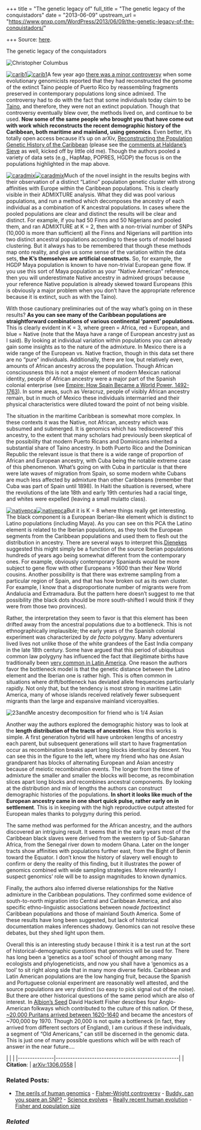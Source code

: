 +++
title = "The genetic legacy of"
full_title = "The genetic legacy of the conquistadors"
date = "2013-06-09"
upstream_url = "https://www.gnxp.com/WordPress/2013/06/09/the-genetic-legacy-of-the-conquistadors/"

+++
Source: [here](https://www.gnxp.com/WordPress/2013/06/09/the-genetic-legacy-of-the-conquistadors/).

The genetic legacy of the conquistadors

![Christopher Columbus](https://i0.wp.com/blogs.discovermagazine.com/gnxp/files/2013/06/800px-Landing_of_Columbus_2.jpg?resize=550%2C362 "800px-Landing_of_Columbus_(2)")

[![](https://i0.wp.com/blogs.discovermagazine.com/gnxp/files/2013/06/carib1.png?resize=275%2C259 "carib1")![](https://i0.wp.com/blogs.discovermagazine.com/gnxp/files/2013/06/carib1.png?resize=275%2C259 "carib1")](https://i0.wp.com/blogs.discovermagazine.com/gnxp/files/2013/06/carib1.png)A few year ago [there was a minor controversy](http://www.nature.com/news/2011/111014/full/news.2011.592.html) when some evolutionary genomicists reported that they had reconstructed the genome of the extinct Taino people of Puerto Rico by reassembling fragments preserved in contemporary populations long since admixed. The controversy had to do with the fact that some individuals today claim to be [Taino](https://en.wikipedia.org/wiki/Ta%C3%ADno_people), and therefore, they were not an extinct population. Though that controversy eventually blew over, the methods lived on, and continue to be used. **Now some of the same people who brought you that have come out with work which reconstructs the recent demographic history of the Caribbean, both maritime and mainland, using genomics**. Even better, it’s totally open access because it’s up on arXiv, [Reconstructing the Population Genetic History of the Caribbean](http://arxiv.org/abs/1306.0558) (please see the [comments at Haldane’s Sieve](http://haldanessieve.org/2013/06/05/reconstructing-the-population-genetic-history-of-the-caribbean/#comments) as well, kicked off by little old me). Though the authors pooled a variety of data sets (e.g., HapMap, POPRES, HGDP) the focus is on the populations highlighted in the map above.

[![](https://i0.wp.com/blogs.discovermagazine.com/gnxp/files/2013/06/caradmix.png?resize=243%2C887 "caradmix")![](https://i0.wp.com/blogs.discovermagazine.com/gnxp/files/2013/06/caradmix.png?resize=243%2C887 "caradmix")](https://i0.wp.com/blogs.discovermagazine.com/gnxp/files/2013/06/caradmix.png)Much of the novel insight in the results begins with their observation of a distinct “Latino” population genetic cluster with strong affinities with Europe within the Caribbean populations. This is clearly visible in their ADMIXTURE analysis. What they did was pool various populations, and run a method which decomposes the ancestry of each individual as a combination of K ancestral populations. In cases where the pooled populations are clear and distinct the results will be clear and distinct. For example, if you had 50 Finns and 50 Nigerians and pooled them, and ran ADMIXTURE at K = 2, then with a non-trivial number of SNPs (10,000 is more than sufficient) all the Finns and Nigerians will partition into two distinct ancestral populations according to these sorts of model based clustering. But it always has to be remembered that though these methods map onto reality, and give us some sense of the variation within the data sets, **the K’s themselves are artificial constructs.** So, for example, the HGDP Maya population is known to have non-trivial European gene flow. If you use this sort of Maya population as your “Native American” reference, then you will underestimate Native ancestry in admixed groups because your reference Native population is already skewed toward Europeans (this is obviously a major problem when you don’t have the appropriate reference because it is extinct, such as with the Taino).

With those cautionary preliminaries out of the way what’s going on in these results? **As you can see many of the Caribbean populations are straightforward combinations of various continental ‘parent’ populations.** This is clearly evident in K = 3, where green = Africa, red = European, and blue = Native (note that the Maya have a range of European ancestry just as I said). By looking at individual variation within populations you can already gain some insights as to the nature of the admixture. In Mexico there is a wide range of the European vs. Native fraction, though in this data set there are no “pure” individuals. Additionally, there are low, but relatively even, amounts of African ancestry across the population. Though African consciousness this is not a major element of modern Mexican national identity, people of African ancestry were a major part of the Spanish colonial enterprise (see [Empire: How Spain Became a World Power, 1492-1763](https://www.amazon.com/exec/obidos/ASIN/0060932643/geneexpressio-20)). In some areas, such as Veracruz, people of visibly African ancestry remain, but in much of Mexico these individuals intermarried and their physical characteristics were diluted toward the point of not being visible.

The situation in the maritime Caribbean is somewhat more complex. In these contexts it was the Native, not African, ancestry which was subsumed and submerged. It is genomics which has ‘rediscovered’ this ancestry, to the extent that many scholars had previously been skeptical of the possibility that modern Puerto Ricans and Dominicans inherited a substantial share of Taino ancestry. In both Puerto Rico and the Dominican Republic the relevant issue is that there is a wide range of proportion of African and European ancestry, with Cuba being the notable extreme case of this phenomenon. What’s going on with Cuba in particular is that there were late waves of migration from Spain, so some modern white Cubans are much less affected by admixture than other Caribbeans (remember that Cuba was part of Spain until 1898). In Haiti the situation is reversed, where the revolutions of the late 18th and early 19th centuries had a racial tinge, and whites were expelled (leaving a small mulatto class).

[![](https://i0.wp.com/blogs.discovermagazine.com/gnxp/files/2013/06/nativepca-300x236.png?resize=300%2C236 "nativepca")![](https://i0.wp.com/blogs.discovermagazine.com/gnxp/files/2013/06/nativepca-300x236.png?resize=300%2C236 "nativepca")](https://i0.wp.com/blogs.discovermagazine.com/gnxp/files/2013/06/nativepca.png)But it is K = 8 where things really get interesting. The black component is a European Iberian-like element which is distinct to Latino populations (including Maya). As you can see on this PCA the Latino element is related to the Iberian populations, as they took the European segments from the Caribbean populations and used them to flesh out the distribution in ancestry. There are several ways to interpret this.[Dienekes](https://dienekes.blogspot.com/2013/06/population-history-of-caribbean-moreno.html) suggested this might simply be a function of the source Iberian populations hundreds of years ago being somewhat different from the contemporary ones. For example, obviously contemporary Spaniards would be more subject to gene flow with other Europeans \>1600 than their New World cousins. Another possibility is that there was extreme sampling from a particular region of Spain, and that has how broken out as its own cluster. For example, I know that a disproportionate number of migrants were from Andalucia and Extramadura. But the pattern here doesn’t suggest to me that possibility (the black dots should be more south-shifted I would think if they were from those two provinces).

Rather, the interpretation they seem to favor is that this element has been drifted away from the ancestral populations due to a bottleneck. This is not ethnographically implausible; the early years of the Spanish colonial experiment was characterized by *de facto* polygyny. Many adventurers lived lives not unlike those of the white grandees of the East India company in the late 18th century. Some have argued that this period of ubiquitous common law polygyny has influenced the fact that illegitimate births have traditionally been [very common in Latin America](https://en.wikipedia.org/wiki/Legitimacy_(law)#Extramarital_births). One reason the authors favor the bottleneck model is that the genetic distance between the Latino element and the Iberian one is rather high. This is often common in situations where drift/bottleneck has deviated allele frequencies particularly rapidly. Not only that, but the tendency is most strong in maritime Latin America, many of whose islands received relatively fewer subsequent migrants than the large and expansive mainland viceroyalties.

![23andMe ancestry decomposition for friend who is 1/4 Asian](https://i0.wp.com/blogs.discovermagazine.com/gnxp/files/2013/06/backcross-300x289.png?resize=300%2C289 "backcross")

Another way the authors explored the demographic history was to look at the **length distribution of the tracts of ancestries**. How this works is simple. A first generation hybrid will have unbroken lengths of ancestry each parent, but subsequent generations will start to have fragmentation occur as recombination breaks apart long blocks identical by descent. You can see this in the figure to the left, where my friend who has one Asian grandparent has blocks of alternating European and Asian ancestry because of meiotic recombination events. The longer from the time of admixture the smaller and smaller the blocks will become, as recombination slices apart long blocks and recombines ancestral components. By looking at the distribution and mix of lengths the authors can construct demographic histories of the populations. **In short it looks like much of the European ancestry came in one short quick pulse, rather early on in settlement**. This is in keeping with the high reproductive output attested for European males thanks to polygyny during this period.

The same method was performed for the African ancestry, and the authors discovered an intriguing result. It seems that in the early years most of the Caribbean black slaves were derived from the western tip of Sub-Saharan Africa, from the Senegal river down to modern Ghana. Later on the longer tracts show affinities with populations further east, from the Bight of Benin toward the Equator. I don’t know the history of slavery well enough to confirm or deny the reality of this finding, but it illustrates the power of genomics combined with wide sampling strategies. More relevantly I suspect genomics’ role will be to assign magnitudes to known dynamics.

Finally, the authors also inferred diverse relationships for the Native admixture in the Caribbean populations. They confirmed some evidence of south-to-north migration into Central and Caribbean America, and also specific ethno-linguistic associations between now*de facto*extinct Caribbean populations and those of mainland South America. Some of these results have long been suggested, but lack of historical documentation makes inferences shadowy. Genomics can not resolve these debates, but they shed light upon them.

Overall this is an interesting study because I think it is a test run at the sort of historical-demographic questions that genomics will be used for. There has long been a ‘genetics as a tool’ school of thought among many ecologists and phylogeneticists, and now you shall have a ‘genomics as a tool’ to sit right along side that in many more diverse fields. Caribbean and Latin American populations are the low hanging fruit, because the Spanish and Portuguese colonial experiment are reasonably well attested, and the source populations are very distinct (so easy to pick signal out of the noise). But there are other historical questions of the same period which are also of interest. In [Albion’s Seed](https://www.amazon.com/exec/obidos/ASIN/0195069056//geneexpressio-20) David Hackett Fisher describes four Anglo-American folkways which contributed to the culture of this nation. Of these, [\~20,000 Puritans arrived between 1620-1640](https://en.wikipedia.org/wiki/Puritan_migration_to_New_England_(1620%E2%80%931640)) and became the ancestors of \~700,000 by 1970. Though 20,000 is not quite a bottleneck (in fact, they arrived from different sectors of England), I am curious if these individuals, a segment of “Old Americans,” can still be discerned in the genomic data. This is just one of many possible questions which will be with reach of answer in the near future….

|               |                                                   | |---------------|---------------------------------------------------| | **Citation**: | [arXiv:1306.0558](http://arxiv.org/abs/1306.0558) |

### Related Posts:

- [The perils of human
  genomics](https://www.gnxp.com/WordPress/2011/10/25/the-perils-of-human-genomics/) - [Fisher-Wright
  controversy](https://www.gnxp.com/WordPress/2006/09/06/fisher-wright-controversy/) - [Buddy, can you spare an
  SNP?](https://www.gnxp.com/WordPress/2007/09/20/buddy-can-you-spare-an-snp/) - [Science
  evolves](https://www.gnxp.com/WordPress/2012/01/07/science-evolves/) - [Really recent human
  evolution](https://www.gnxp.com/WordPress/2007/08/01/really-recent-human-evolution/) - [Fisher and population
  size](https://www.gnxp.com/WordPress/2006/09/30/fisher-and-population-size/)

### *Related*

[](https://www.addtoany.com/add_to/facebook?linkurl=https%3A%2F%2Fwww.gnxp.com%2FWordPress%2F2013%2F06%2F09%2Fthe-genetic-legacy-of-the-conquistadors%2F&linkname=The%20genetic%20legacy%20of%20the%20conquistadors "Facebook")[](https://www.addtoany.com/add_to/twitter?linkurl=https%3A%2F%2Fwww.gnxp.com%2FWordPress%2F2013%2F06%2F09%2Fthe-genetic-legacy-of-the-conquistadors%2F&linkname=The%20genetic%20legacy%20of%20the%20conquistadors "Twitter")[](https://www.addtoany.com/add_to/email?linkurl=https%3A%2F%2Fwww.gnxp.com%2FWordPress%2F2013%2F06%2F09%2Fthe-genetic-legacy-of-the-conquistadors%2F&linkname=The%20genetic%20legacy%20of%20the%20conquistadors "Email")[](https://www.addtoany.com/share)

